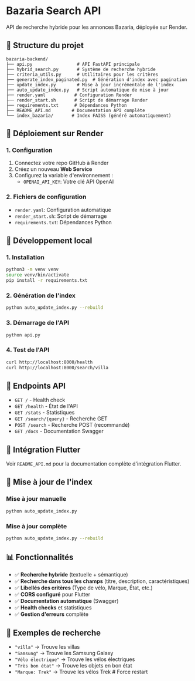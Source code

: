 # Bazaria Search API

API de recherche hybride pour les annonces Bazaria, déployée sur Render.

## 📁 Structure du projet

```
bazaria-backend/
├── api.py                 # API FastAPI principale
├── hybrid_search.py       # Système de recherche hybride
├── criteria_utils.py      # Utilitaires pour les critères
├── generate_index_paginated.py  # Génération d'index avec pagination
├── update_index.py        # Mise à jour incrémentale de l'index
├── auto_update_index.py   # Script automatique de mise à jour
├── render.yaml           # Configuration Render
├── render_start.sh       # Script de démarrage Render
├── requirements.txt      # Dépendances Python
├── README_API.md        # Documentation API complète
└── index_bazaria/       # Index FAISS (généré automatiquement)
```

## 🚀 Déploiement sur Render

### 1. Configuration
1. Connectez votre repo GitHub à Render
2. Créez un nouveau **Web Service**
3. Configurez la variable d'environnement :
   - `OPENAI_API_KEY`: Votre clé API OpenAI

### 2. Fichiers de configuration
- `render.yaml`: Configuration automatique
- `render_start.sh`: Script de démarrage
- `requirements.txt`: Dépendances Python

## 🔧 Développement local

### 1. Installation
```bash
python3 -m venv venv
source venv/bin/activate
pip install -r requirements.txt
```

### 2. Génération de l'index
```bash
python auto_update_index.py --rebuild
```

### 3. Démarrage de l'API
```bash
python api.py
```

### 4. Test de l'API
```bash
curl http://localhost:8000/health
curl http://localhost:8000/search/villa
```

## 📡 Endpoints API

- `GET /` - Health check
- `GET /health` - État de l'API
- `GET /stats` - Statistiques
- `GET /search/{query}` - Recherche GET
- `POST /search` - Recherche POST (recommandé)
- `GET /docs` - Documentation Swagger

## 📱 Intégration Flutter

Voir `README_API.md` pour la documentation complète d'intégration Flutter.

## 🔄 Mise à jour de l'index

### Mise à jour manuelle
```bash
python auto_update_index.py
```

### Mise à jour complète
```bash
python auto_update_index.py --rebuild
```

## 📊 Fonctionnalités

- ✅ **Recherche hybride** (textuelle + sémantique)
- ✅ **Recherche dans tous les champs** (titre, description, caractéristiques)
- ✅ **Libellés des critères** (Type de vélo, Marque, État, etc.)
- ✅ **CORS configuré** pour Flutter
- ✅ **Documentation automatique** (Swagger)
- ✅ **Health checks** et statistiques
- ✅ **Gestion d'erreurs** complète

## 🚀 Exemples de recherche

- `"villa"` → Trouve les villas
- `"Samsung"` → Trouve les Samsung Galaxy
- `"Vélo électrique"` → Trouve les vélos électriques
- `"Très bon état"` → Trouve les objets en bon état
- `"Marque: Trek"` → Trouve les vélos Trek # Force restart


<!-- Force restart: 2025-08-01 19:33:19 -->


<!-- Force complete rebuild: 2025-08-01 19:56:44 -->
